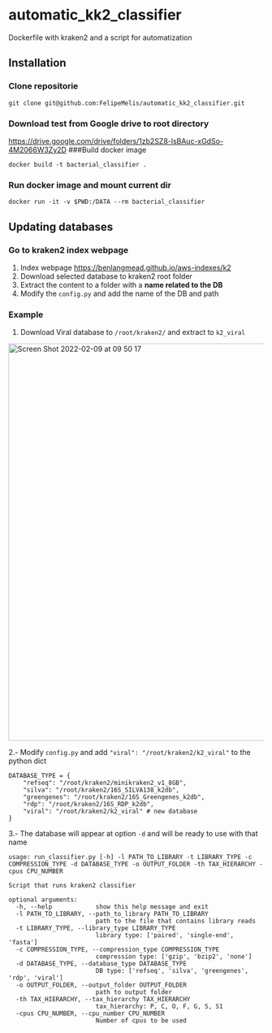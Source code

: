 # automatic_kk2_classifier
Dockerfile with kraken2 and a script for automatization

## Installation

### Clone repositorie

`git clone git@github.com:FelipeMelis/automatic_kk2_classifier.git`

### Download test from Google drive to root directory

https://drive.google.com/drive/folders/1zb2SZ8-lsBAuc-xGdSo-4M2066W3Zy2D
###Build docker image

`docker build -t bacterial_classifier .`
### Run docker image and mount current dir

`docker run -it -v $PWD:/DATA --rm bacterial_classifier`

## Updating databases

### Go to kraken2 index webpage

1. Index webpage https://benlangmead.github.io/aws-indexes/k2
2. Download selected database to kraken2 root folder
3. Extract the content to a folder with a **name related to the DB**
4. Modify the `config.py` and add the name of the DB and path

### Example

1. Download Viral database to `/root/kraken2/` and extract to `k2_viral` 
<img width="782" alt="Screen Shot 2022-02-09 at 09 50 17" src="https://user-images.githubusercontent.com/15635619/153204503-597251b7-daee-4b70-bb60-0a5a6d336e23.png">


2.- Modify `config.py` and add `"viral": "/root/kraken2/k2_viral"` to the python dict

    DATABASE_TYPE = {
        "refseq": "/root/kraken2/minikraken2_v1_8GB",
        "silva": "/root/kraken2/16S_SILVA138_k2db",
        "greengenes": "/root/kraken2/16S_Greengenes_k2db",
        "rdp": "/root/kraken2/16S_RDP_k2db",
        "viral": "/root/kraken2/k2_viral" # new database
    }

3.- The database will appear at option `-d` and will be ready to use with that name
```
usage: run_classifier.py [-h] -l PATH_TO_LIBRARY -t LIBRARY_TYPE -c COMPRESSION_TYPE -d DATABASE_TYPE -o OUTPUT_FOLDER -th TAX_HIERARCHY -cpus CPU_NUMBER

Script that runs kraken2 classifier

optional arguments:
  -h, --help            show this help message and exit
  -l PATH_TO_LIBRARY, --path_to_library PATH_TO_LIBRARY
                        path to the file that contains library reads
  -t LIBRARY_TYPE, --library_type LIBRARY_TYPE
                        library type: ['paired', 'single-end', 'fasta']
  -c COMPRESSION_TYPE, --compression_type COMPRESSION_TYPE
                        compression type: ['gzip', 'bzip2', 'none']
  -d DATABASE_TYPE, --database_type DATABASE_TYPE
                        DB type: ['refseq', 'silva', 'greengenes', 'rdp', 'viral']
  -o OUTPUT_FOLDER, --output_folder OUTPUT_FOLDER
                        path to output folder
  -th TAX_HIERARCHY, --tax_hierarchy TAX_HIERARCHY
                        tax_hierarchy: P, C, O, F, G, S, S1
  -cpus CPU_NUMBER, --cpu_number CPU_NUMBER
                        Number of cpus to be used
